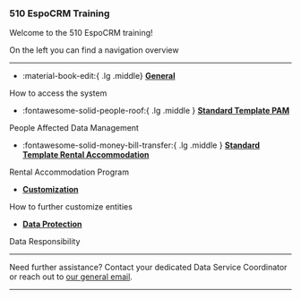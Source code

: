 ### 510 EspoCRM Training 


<!-- markdownlint-disable-next-line no-trailing-punctuation -->

Welcome to the 510 EspoCRM training!

On the left you can find a navigation overview 

---

<!-- markdownlint-disable -->
<div class="grid cards" markdown>

- :material-book-edit:{ .lg .middle} [__General__](./general/index.md)


How to access the system
  
-  :fontawesome-solid-people-roof:{ .lg .middle } [__Standard Template PAM__](./pam/page1.md)
  
 
People Affected Data Management 


- :fontawesome-solid-money-bill-transfer:{ .lg .middle } [__Standard Template Rental Accommodation__](./rental/page1.md)


Rental Accommodation Program 


-  [__Customization__](./rental/page1.md)
  

How to further customize entities 


-  [__Data Protection__](./protection/page1.md)


Data Responsibility


</div>

<!-- markdownlint-enable -->


---

Need further assistance? Contact your dedicated Data Service Coordinator
or reach out to [our general email](mailto:support@510.global).

---
